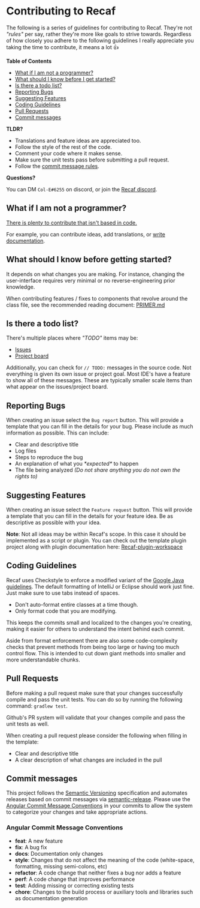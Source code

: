 # Contributing to Recaf

The following is a series of guidelines for contributing to Recaf. They're not _"rules"_ per say, rather they're more like goals to strive towards. Regardless of how closely you adhere to the following guidelines I really appreciate you taking the time to contribute, it means a lot :+1:

**Table of Contents**

- [What if I am not a programmer?](#what-if-i-am-not-a-programmer)
- [What should I know before I get started?](#what-should-i-know-before-getting-started)
- [Is there a todo list?](#is-there-a-todo-list)
- [Reporting Bugs](#reporting-bugs)
- [Suggesting Features](#suggesting-features)
- [Coding Guidelines](#coding-guidelines)
- [Pull Requests](#pull-requests)
- [Commit messages](#commit-messages)

**TLDR?**

- Translations and feature ideas are appreciated too.
- Follow the style of the rest of the code.
- Comment your code where it makes sense.
- Make sure the unit tests pass before submitting a pull request.
- Follow the [commit message rules](#commit-messages).

**Questions?**

You can DM `Col-E#6255` on discord, or join the [Recaf discord](https://discord.gg/Bya5HaA).

## What if I am not a programmer?

[There is plenty to contribute that isn't based in code.](https://www.youtube.com/watch?v=GAqfMNB-YBU&t=603)

For example, you can contribute ideas, add translations, or [write documentation](https://github.com/Col-E/Recaf-documentation).

## What should I know before getting started?

It depends on what changes you are making. For instance, changing the user-interface requires very minimal or no reverse-engineering prior knowledge.

When contributing features / fixes to components that revolve around the class file, see the recommended reading document: [PRIMER.md](PRIMER.md)

## Is there a todo list?

There's multiple places where _"TODO"_ items may be:

- [Issues](https://github.com/Col-E/Recaf/issues)
- [Project board](https://github.com/Col-E/Recaf/projects)

Additionally, you can check for `// TODO:` messages in the source code.
Not everything is given its own issue or project goal.
Most IDE's have a feature to show all of these messages.
These are typically smaller scale items than what appear on the issues/project board.

## Reporting Bugs

When creating an issue select the `Bug report` button.
This will provide a template that you can fill in the details for your bug.
Please include as much information as possible.
This can include:

- Clear and descriptive title
- Log files
- Steps to reproduce the bug
- An explanation of what you _\*expected\*_ to happen
- The file being analyzed _(Do not share anything you do not own the rights to)_

## Suggesting Features

When creating an issue select the `Feature request` button.
This will provide a template that you can fill in the details for your feature idea.
Be as descriptive as possible with your idea.

**Note**: Not all ideas may be within Recaf's scope. In this case it should be implemented as a script or plugin.
You can check out the template plugin project along with plugin documentation here: [Recaf-plugin-workspace](https://github.com/Recaf-Plugins/Recaf-plugin-workspace)

## Coding Guidelines

Recaf uses Checkstyle to enforce a modified variant of the [Google Java guidelines](https://google.github.io/styleguide/javaguide.html).  The default formatting of IntelliJ or Eclipse should work just fine. Just make sure to use tabs instead of spaces.

- Don't auto-format entire classes at a time though.
- Only format code that you are modifying.

This keeps the commits small and localized to the changes you're creating, making it easier for others to understand the intent behind each commit.

Aside from format enforcement there are also some code-complexity checks that prevent methods from being too large or having too much control flow. This is intended to cut down giant methods into smaller and more understandable chunks.

## Pull Requests

Before making a pull request make sure that your changes successfully compile and pass the unit tests. You can do so by running the following command: `gradlew test`.

Github's PR system will validate that your changes compile and pass the unit tests as well.

When creating a pull request please consider the following when filling in the template:

- Clear and descriptive title
- A clear description of what changes are included in the pull

## Commit messages

This project follows the [Semantic Versioning](https://semver.org/) specification and automates releases based on commit messages via [semantic-release](https://github.com/semantic-release/semantic-release). Please use the [Angular Commit Message Conventions](https://github.com/angular/angular.js/blob/master/DEVELOPERS.md#-git-commit-guidelines) in your commits to allow the system to categorize your changes and take appropriate actions.

### Angular Commit Message Conventions

- **feat**: A new feature
- **fix**: A bug fix
- **docs**: Documentation only changes
- **style**: Changes that do not affect the meaning of the code (white-space, formatting, missing semi-colons, etc)
- **refactor**: A code change that neither fixes a bug nor adds a feature
- **perf**: A code change that improves performance
- **test**: Adding missing or correcting existing tests
- **chore**: Changes to the build process or auxiliary tools and libraries such as documentation generation